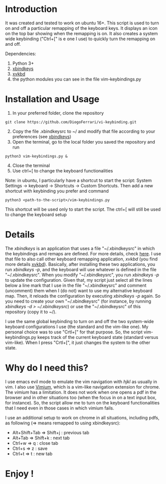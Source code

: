 # Introduction

It was created and tested to work on ubuntu 16+. This script is used to turn on and off a particular remapping of the keyboard keys. It displays an icon on the top bar showing when the remapping is on. It also creates a system wide keybinding ("Ctrl+[" is e one I use) to quickly turn the remapping on and off.

Dependencies:

1. Python 3+
2. [xbindkeys](http://www.nongnu.org/xbindkeys/)
3. [xvkbd](http://t-sato.in.coocan.jp/xvkbd/#misc)
4. the python modules you can see in the file  vim-keybindings.py

# Installation and Usage

1. In your preferred folder, clone the repository
```
git clone https://github.com/DiogoFerrari/vi-keybinding.git
```
2. Copy the file .xbindkeysrc to ~/ and modify that file according to your preferences (see [xbindkeys](http://www.nongnu.org/xbindkeys/))
3. Open the terminal, go to the local folder you saved the repository and run
```
python3 vim-keybindings.py &
```
4. Close the terminal
5. Use ctrl+[ to change the keyboard functionalities

Note: in ubuntu, I particularly have a shortcut to start the script: System Settings -> keyboard -> Shortcuts -> Custom Shortcuts. Then add a new shortcut with keybinding you prefer and command
```
python3 <path-to-the-script>/vim-keybindings.py
```
This shortcut will be used only to start the script. The ctrl+[ will still be used to change the keyboard setup

# Details

The *xbindkeys* is an application that uses a file "\~/.xbindkeysrc" in which the keybindings and remaps are defined. For more details, check [here](https://wiki.archlinux.org/index.php/Xbindkeys). I use that file to also call other keyboard remapping application, *xvkbd* (you find more details [xvkbd](http://t-sato.in.coocan.jp/xvkbd/#misc)). Basically, after installing these two applications, you run *xbindkeys -p*, and the keyboard will use whatever is defined in the file "\~/.xbindkeysrc". When you modify "\~/.xbindkeysrc", you run *xbindkeys -p* to update the configuration. Given that, my script just select all the lines below a line mark that I use in the file "\~/.xbindkeysrc" and comment (uncomment) them when I (do not) want to use my alternative keyboard map. Then, it reloads the configuration by executing *xbindkeys -p* again. So you need to create your own "\~/.xbindkeysrc" (for instance, by running *xbindkeys -d > \~/.xbindkeysrc*) or use the "\~/.xbindkeysrc" of this repository (copy it to \~/).

I use the same global keybinding to turn on and off the two system-wide keyboard configurations I use (the standard and the vim-like one). My personal choice was to use "Crtl+[" for that purpose. So, the script vim-keybindings.py keeps track of the current keyboard state (standard versus vim-like). When I press "Crtl+[", it just changes the system to the other state. 

# Why do I need this?

I use emacs evil mode to emulate the vim navigation with *hjkl* as usually in vim. I also use [Vimium](https://chrome.google.com/webstore/detail/vimium/dbepggeogbaibhgnhhndojpepiihcmeb?hl=en), which is a vim-like navigation extension for chrome. The *vimium* has a limitation. It does not work when one opens a pdf in the browser and in other situations too (when the focus in on a text input box, for instance). So, the script allow me to turn on the keyboard functionalities that I need even in those cases in which vimium fails.

I use an additional setup to work on chrome in all situations, including pdfs, as following (=> means remapped to using xbindkeysrc):

- Alt+Shift+Tab => Shift+j : previous tab
- Alt+Tab => Shift+k : next tab
- Ctrl+w => q : close tab
- Ctrl+s => z : save
- Ctrl+t => t : new tab

# Enjoy !